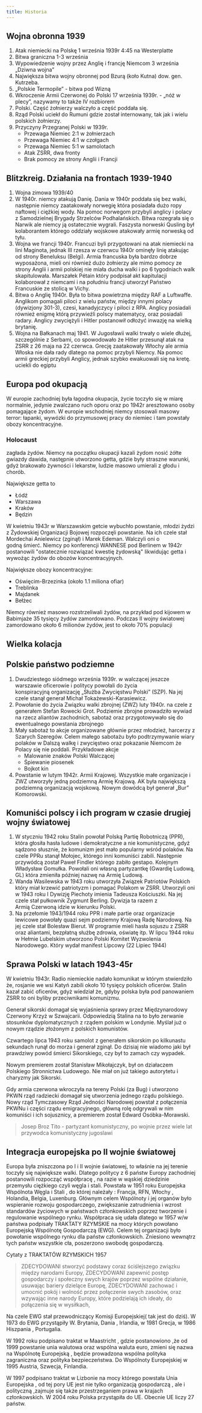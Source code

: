 ```yaml
---
title: Historia
---
```


## Wojna obronna 1939

1. Atak niemiecki na Polskę  1 września 1939r 4:45 na Westerplatte
2. Bitwa graniczna 1-3 września
3. Wypowiedzenie wojny przez Anglię i francję Niemcom 3 września „Dziwna wojna”
4. Największa bitwa wojny obronnej pod Bzurą (koło Kutna) dow. gen. Kutrzeba. 
5. „Polskie Termopile” - bitwa pod Wizną
6. Wkroczenie Armii Czerwonej do Polski 17 września 1939r. - „nóż w plecy”, nazywamy to także IV rozbiorem
7. Polski. Część żołnierzy walczyło a część poddała się.
8. Rząd Polski uciekł do Rumuni gdzie został internowany, tak jak i wielu polskich żołnierzy.
9. Przyczyny Przegranej Polski w 1939r.
   - Przewaga Niemiec 2:1 w żołnierzach
   - Przewaga Niemiec 4:1 w czołgach
   - Przewaga Niemiec 5:1 w samolotach
   - Atak ZSRR, dwa fronty
   - Brak pomocy ze strony Anglii i Francji

## Blitzkreig. Działania na frontach 1939-1940
1. Wojna zimowa 1939/40
2. W 1940r. niemcy atakują Danię. Dania w 1940r poddała się bez walki, następnie niemcy zaatakowały norwegię która posiadała dużo ropy naftowej i ciężkiej wody. Na pomoc norwegom przybyli anglicy i polacy z Samodzielnej Brygady Strzelców Podhalańskich. Bitwa rozegrała się o Narwik ale niemcy ją ostatecznie wygrali. Faszysta norweski Qusling był kolaborantem którego oddziały wojskowe atakowały armię norweską od tyłu.
3. Wojna we francji 1940r. Francuzi byli przygotowani na atak niemiecki na lini Maginota, jednak III rzesza w czerwcu 1940r ominęły linię atakując od strony Beneluksu (Belgi). Armia francuska była bardzo dobrze wyposażona, mieli oni również dużo żołnierzy ale mimo pomocy ze strony Anglii i armii polskiej nie miała ducha walki i po 6 tygodniach walk skapitulowała. Marszałek Pétain który podpisał akt kapitulacji kolaborował z niemcami i na południu francji utworzył Państwo Francuskie ze stolicą w Vichy. 
4. Bitwa o Anglię 1940r. Była to bitwa powietrzna między RAF a Luftwaffe. Anglikom pomagali piloci z wielu państw, między innymi polacy (dywizjony 301-3), czesi, kanadyjczycy i piloci z RPA. Anglicy posiadali również enigmę którą przywieźli polscy matematycy, oraz posiadali radary. Anglicy zwyciężyli i Hitler postanowił odłożyć inwazję na wielką brytanię.
5. Wojna na Bałkanach maj 1941. W Jugosławii walki trwały o wiele dłużej, szczególnie z Serbami, co spowodowało że Hitler przesunął atak na ZSRR z 26 maja na 22 czerwca. Grecję zaatakowały Włochy ale armia Włoska nie dała rady dlatego na pomoc przybyli Niemcy. Na pomoc armii greckiej przybyli Anglicy, jednak szybko ewakuowali się na kretę. uciekli do egiptu

## Europa pod okupacją

W europie zachodniej była łagodna okupacja, życie toczyło się w miarę normalnie, jedynie zwalczano ruch oporu oraz po 1942r aresztowano osoby pomagające żydom. W europie wschodniej niemcy stosowali masowy terror: łapanki, wywózki do przymusowej pracy do niemiec i tam powstały obozy koncentracyjne. 

### Holocaust
zagłada żydów. Niemcy na początku okupacji kazali żydom nosić żółte gwiazdy dawida, następnie utworzono getta, gdzie były straszne warunki, gdyż brakowało żywności i lekarstw, ludzie masowo umierali z głodu i chorób. 

Największe getta to
- Łódź
- Warszawa
- Kraków
- Będzin

W kwietniu 1943r w Warszawskim getcie wybuchło powstanie, młodzi żydzi z Żydowskiej Organizacji Bojowej rozpoczęli powstanie. Na ich czele stał Mordechai Anielewicz (zginął) i Marek Edeman. Walczyli oni o godną śmierć. Niemcy po konferencji WANNESE pod Berlinem w 1942r postanowili "ostatecznie rozwiązać kwestię żydowską" likwidując getta i wywożąc żydów do obozów koncentracyjnych.

Największe obozy koncentracyjne:
- Oświęcim-Brzezinka (około 1.1 miliona ofiar)
- Treblinka
- Majdanek
- Bełżec

Niemcy również masowo rozstrzeliwali żydów, na przykład pod kijowem w Babimjaże 35 tysięcy żydów zamordowano. Podczas II wojny światowej zamordowano około 6 milionów żydów, jest to około 70% populacji 

## Wielka kolacja

## Polskie państwo podziemne

1. Dwudziestego siódmego września 1939r. w walczącej jeszcze warszawie oficerowie i politycy powołali do życia konspiracyjną organizację „Służba Zwycięstwu Polski” (SZP). Na jej czele stanął generał Michał Tokażewski-Karasiewicz.
2. Powołanie do życia Związku walki zbrojnej (ZWZ) luty 1940r. na czele z generałem Stefan Rowecki Grot. Podziemie zbrojne prowadziło wywiad na rzecz aliantów zachodnich, sabotaż oraz przygotowywało się do ewentualnego powstania zbrojnego
3. Mały sabotaż to akcje organizowane głównie przez młodzież, harcerzy z Szarych Szeregów. Celem małego sabotażu było podtrzymywanie wiary polaków w Dalszą walkę i zwycięstwo oraz pokazanie Niemcom że Polacy się nie poddali. Przykładowe akcje
   - Malowanie znaków Polski Walczącej
   - Śpiewanie piosenek
   - Bojkot kin
4. Powstanie w lutym 1942r. Armii Krajowej. Wszystkie małe organizacje i ZWZ utworzyły jedną podziemną Armię Krajową. AK była największą podziemną organizacją wojskową. Nowym dowódcą był generał „Bur” Komorowski.

## Komuniści polscy i ich program w czasie drugiej wojny światowej

1. W styczniu 1942 roku Stalin powołał Polską Partię Robotniczą (PPR), która głosiła hasła ludowe i demokratyczne a nie komunistyczne, gdyż sądzono słusznie, że komunizm jest mało popularny wśród polaków. Na czele PPRu stanął Mołojec, którego inni komuniści zabili. Następnie przywódcą został Paweł Findler którego zabiło gestapo. Kolejnym Władysław Gomułka. 
   Powołali oni własną partyzantkę (Gwardię Ludową, GL) która zmieniła później nazwę na Armię Ludową.
2. Wanda Wasilewska w 1943 roku utworzyła Związek Patriotów Polskich który miał krzewić patriotyzm i pomagać Polakom w ZSRR. Utworzyli oni w 1943 roku I Dywizję Piechoty imienia Tadeusza Kościuszki. Na jej czele stał pułkownik Zygmunt Berling. Dywizja ta razem z Armią Czerwoną idzie w kierunku Polski.
3. Na przełomie 1943/1944 roku PPR i małe partie oraz organizacje lewicowe powołały quazi sejm podziemny Krajową Radę Narodową. Na jej czele stał Bolesław Bierut. W programie mieli hasła sojuszu z ZSRR oraz aliantami, bezpłatną służbę zdrowia, oświatę itp. W lipcu 1944 roku w Hełmie Lubelskim utworzono Polski Komitet Wyzwolenia Narodowego. Który wydał manifest Lipcowy (22 Lipiec 1944)

## Sprawa Polski w latach 1943-45r

W kwietniu 1943r. Radio niemieckie nadało komunikat w którym stwierdziło że, rosjanie we wsi Katyń zabili około 10 tysięcy polskich oficerów. Stalin kazał zabić oficerów, gdyż wiedział że, gdyby polska była pod panowaniem ZSRR to oni byliby przeciwnikami komunizmu. 

Generał sikorski domagał się wyjaśnienia sprawy przez Międzynarodowy Czerwony Krzyż w Szwajcarii. Odpowiedzią Stalina na to było zerwanie stosunków dyplomatycznych z rządem polskim w Londynie. Myślał już o nowym rządzie złożonym z polskich komunistów.

Czwartego lipca 1943 roku samolot z generałem sikorskim po kilkunastu sekundach runął do morza i generał zginął. Do dzisiaj nie wiadomo jaki był prawdziwy powód śmierci Sikorskiego, czy był to zamach czy wypadek.

Nowym premierem został Stanisław Mikołajczyk, był on działaczem Polskiego Stronnictwa Ludowego. Nie miał on już takiego autorytetu i charyzmy jak Sikorski.

Gdy armia czerwona wkroczyła na tereny Polski (za Bug) i utworzono PKWN rząd radziecki domagał się utworzenia jednego rządu polskiego. Nowy rząd Tymczasowy Rząd Jedności Narodowej powstał z połączenia PKWNu i części rządu emigracyjnego, główną rolę odgrywali w nim komuniści i ich sojusznicy, a premierem został Edward Osóbka-Morawski.

> Josep Broz Tito - partyzant komunistyczny, po wojnie przez wiele lat przywodca komunistyczny jugoslawi

## Integracja europejska po II wojnie światowej

Europa była zniszczona po I i II wojnie światowej, to właśnie na jej terenie toczyły się największe walki.
Dlatego politycy z 6 państw Europy zachodniej postanowili rozpocząć współpracę , na razie w wąskiej dziedzinie przemysłu ciężkiego czyli węgla i stali. Powstała w 1951 roku Europejska Wspólnota Węgla i Stali , do której należały : Francja, RFN, Włochy , Holandia, Belgia, Luxenburg.
Głównym celem Wspólnoty i jej organów było wspieranie rozwoju gospodarczego, zwiększanie zatrudnienia i wzrost standardów życiowych w państwach członkowskich poprzez tworzenie i regulowanie wspólnego rynku.
Współpraca się udała dlatego w 1957 w/w państwa podpisały TRAKTATY RZYMSKIE na mocy których powołano Europejską Wspólnotę Gospodarczą (EWG). Celem tej organizacji było powołanie wspólnego rynku dla państw członkowskich.
Zniesiono wewnątrz tych państw wszystkie cła, poszerzono swobodę gospodarczą.

Cytaty z TRAKTATÓW RZYMSKICH 1957
> ZDECYDOWANI stworzyć podstawy coraz ściślejszego związku między narodami Europy,
> ZDECYDOWANI zapewnić postęp gospodarczy i społeczny swych krajów poprzez wspólne działanie, usuwając bariery dzielące Europę,
> ZDECYDOWANI zachować i umocnić pokój i wolność przez połączenie swych zasobów, oraz wzywając inne narody Europy, które podzielają ich ideały, do połączenia się w wysiłkach,

Na czele EWG stał przewodniczący Komisji Europejskiej( tak jest do dziś).
W 1973 do EWG przystąpiły W. Brytania, Dania , Irlandia, w 1981 Grecja, w 1986 Hiszpania , Portugalia.

W 1992 roku podpisano traktat w Maastricht , gdzie postanowiono ,że od 1999 powstanie unia walutowa oraz wspólna waluta euro, zmieni się nazwa na Wspólnotę Europejską , będzie prowadzona wspólna polityka zagraniczna oraz polityka bezpieczeństwa.
Do Wspólnoty Europejskiej w 1995 Austria, Szwecja, Finlandia.

W 1997 podpisano traktat w Lizbonie na mocy którego powstała Unia Europejska , od tej pory UE jest nie tylko organizacją gospodarczą , ale i polityczną ,zajmuje się także przestrzeganiem prawa w krajach członkowskich.
W 2004 roku Polska przystąpiła do UE. Obecnie UE liczy 27 państw.

